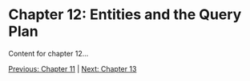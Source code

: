 # Chapter 12: Entities and the Query Plan

Content for chapter 12...

[Previous: Chapter 11](Voyage-part-1-chapter-11.md) | [Next: Chapter 13](Voyage-part-1-chapter-12.md)
